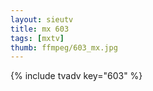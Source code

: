 ```yaml
--- 
layout: sieutv
title: mx 603
tags: [mxtv]
thumb: ffmpeg/603_mx.jpg
---
```

{% include tvadv key="603" %} 
